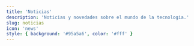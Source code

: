 ```yaml
---
title: 'Noticias'
description: 'Noticias y novedades sobre el mundo de la tecnologia.'
slug: noticias
icon: 'news'
style: { background: '#95a5a6', color: '#fff' }
---
```

